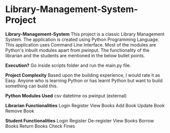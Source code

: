 # Library-Management-System-Project
**Library-Management-System**
This project is a classic Library Management System. The application is created using Python Programming Language. This application uses Command Line Interface. Most of the modules are Python's inbuilt modules apart from pwinput. The functionality of the librarian and the students are mentioned in the below bullet points.

**Execution?**
Go inside scripts folder and run the main.py file.

**Project Complexity**
Based upon the building experience, I would rate it as Easy. Anyone who is learning Python or has learnt Python but want to build something can build this.

**Python Modules Used**
csv
datetime
os
pwinput (external)

**Librarian Functionalities**
Login
Register
View Books
Add Book
Update Book
Remove Book

**Student Functionalities**
Login
Register
De-register
View Books
Borrow Books
Return Books
Check Fines
